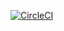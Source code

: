 [![CircleCI](https://circleci.com/gh/Wikiko/mssc-beer-service/tree/main.svg?style=svg)](https://circleci.com/gh/Wikiko/mssc-beer-service/tree/main)
